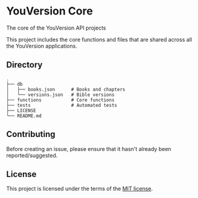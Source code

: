# YouVersion Core
The core of the YouVersion API projects

This project includes the core functions and files that are shared across all the YouVersion applications.

## Directory

```
.
├── db
│   ├── books.json      # Books and chapters
│   └── versions.json   # Bible versions
├── functions         	# Core functions
├── tests               # Automated tests
├── LICENSE
└── README.md
```

## Contributing

Before creating an issue, please ensure that it hasn't already been reported/suggested.

## License

This project is licensed under the terms of the
[MIT license](/LICENSE).
